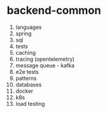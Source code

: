 # backend-common


1. languages
2. spring
3. sql
4. tests
5. caching
6. tracing (opentelemetry)
7. message queue - kafka
8. e2e tests
9. patterns
10. databases
11. docker
12. k8s
13. load testing
